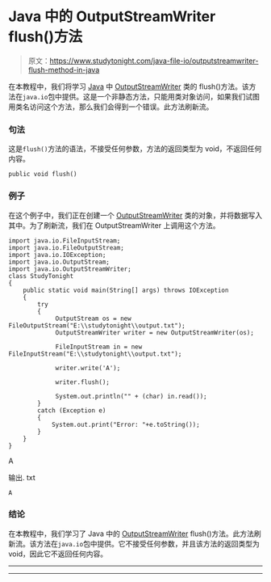 # Java 中的 OutputStreamWriter flush()方法

> 原文：<https://www.studytonight.com/java-file-io/outputstreamwriter-flush-method-in-java>

在本教程中，我们将学习 [Java](https://www.studytonight.com/java/) 中 [OutputStreamWriter](https://www.studytonight.com/java-file-io/java-outputstreamwriter) 类的 flush()方法。该方法在`java.io`包中提供。这是一个非静态方法，只能用类对象访问，如果我们试图用类名访问这个方法，那么我们会得到一个错误。此方法刷新流。

### 句法

这是`flush()`方法的语法，不接受任何参数，方法的返回类型为 void，不返回任何内容。

```
public void flush()
```

### 例子

在这个例子中，我们正在创建一个 [OutputStreamWriter](https://www.studytonight.com/java-file-io/java-outputstreamwriter) 类的对象，并将数据写入其中。为了刷新流，我们在 OutputStreamWriter 上调用这个方法。

```
import java.io.FileInputStream;
import java.io.FileOutputStream;
import java.io.IOException;
import java.io.OutputStream;
import java.io.OutputStreamWriter;
class StudyTonight
{
	public static void main(String[] args) throws IOException 
	{ 
		try
		{   
	         OutputStream os = new FileOutputStream("E:\\studytonight\\output.txt");
	         OutputStreamWriter writer = new OutputStreamWriter(os);

	         FileInputStream in = new FileInputStream("E:\\studytonight\\output.txt");

	         writer.write('A');

	         writer.flush();

	         System.out.println("" + (char) in.read());
		}
		catch (Exception e)
		{
			System.out.print("Error: "+e.toString());
		}
	} 
}
```

A

输出. txt

```
A
```

### 结论

在本教程中，我们学习了 Java 中的 [OutputStreamWriter](https://www.studytonight.com/java-file-io/java-outputstreamwriter) flush()方法。此方法刷新流。该方法在`java.io`包中提供。它不接受任何参数，并且该方法的返回类型为 void，因此它不返回任何内容。

* * *

* * *